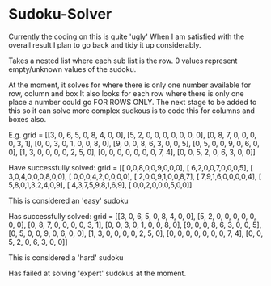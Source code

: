 # Sudoku-Solver

Currently the coding on this is quite 'ugly'
When I am satisfied with the overall result I plan to go back and tidy it up considerably.

Takes a nested list where each sub list is the row.
0 values represent empty/unknown values of the sudoku.

At the moment, it solves for where there is only one number available for row, column and box
It also looks for each row where there is only one place a number could go FOR ROWS ONLY.
The next stage to be added to this so it can solve more complex sudkous is to code this for columns and boxes also.

E.g.
grid = [[3, 0, 6, 5, 0, 8, 4, 0, 0],
        [5, 2, 0, 0, 0, 0, 0, 0, 0],
        [0, 8, 7, 0, 0, 0, 0, 3, 1],
        [0, 0, 3, 0, 1, 0, 0, 8, 0],
        [9, 0, 0, 8, 6, 3, 0, 0, 5],
        [0, 5, 0, 0, 9, 0, 6, 0, 0],
        [1, 3, 0, 0, 0, 0, 2, 5, 0],
        [0, 0, 0, 0, 0, 0, 0, 7, 4],
        [0, 0, 5, 2, 0, 6, 3, 0, 0]]

Have successfully solved:
grid = [[ 0,0,8,0,0,9,0,0,0],
        [ 6,2,0,0,7,0,0,0,5],
        [ 3,0,4,0,0,0,8,0,0],
        [ 0,0,0,4,2,0,0,0,0],
        [ 2,0,0,9,1,0,0,8,7],
        [ 7,9,1,6,0,0,0,0,4],
        [ 5,8,0,1,3,2,4,0,9],
        [ 4,3,7,5,9,8,1,6,9],
        [ 0,0,2,0,0,0,5,0,0]]

This is considered an 'easy' sudoku

Has successfully solved:
grid = [[3, 0, 6, 5, 0, 8, 4, 0, 0],
        [5, 2, 0, 0, 0, 0, 0, 0, 0],
        [0, 8, 7, 0, 0, 0, 0, 3, 1],
        [0, 0, 3, 0, 1, 0, 0, 8, 0],
        [9, 0, 0, 8, 6, 3, 0, 0, 5],
        [0, 5, 0, 0, 9, 0, 6, 0, 0],
        [1, 3, 0, 0, 0, 0, 2, 5, 0],
        [0, 0, 0, 0, 0, 0, 0, 7, 4],
        [0, 0, 5, 2, 0, 6, 3, 0, 0]]
        
 This is considered a 'hard' sudoku
 
 Has failed at solving 'expert' sudokus at the moment.
